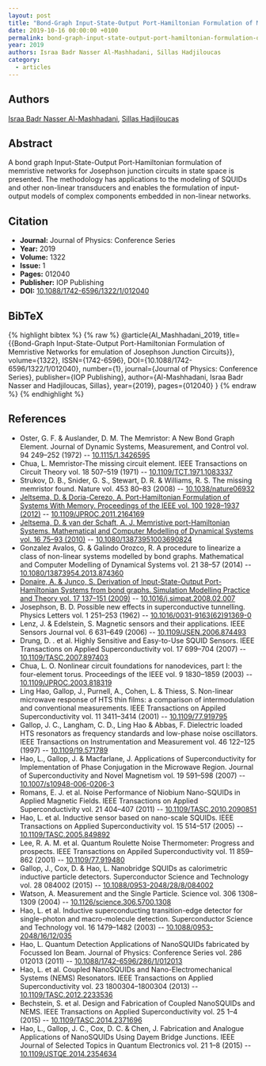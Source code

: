 ```yaml
---
layout: post
title: "Bond-Graph Input-State-Output Port-Hamiltonian Formulation of Memristive Networks for emulation of Josephson Junction Circuits"
date: 2019-10-16 00:00:00 +0100
permalink: bond-graph-input-state-output-port-hamiltonian-formulation-of-memristive-networks-for-emulation-of-josephson-junction-circuits
year: 2019
authors: Israa Badr Nasser Al-Mashhadani, Sillas Hadjiloucas
category:
  - articles
---
```

 
## Authors
[Israa Badr Nasser Al-Mashhadani](authors/israa_badr_nasser_al_mashhadani), [Sillas Hadjiloucas](authors/sillas_hadjiloucas)
 
## Abstract
A bond graph Input-State-Output Port-Hamiltonian formulation of memristive networks for Josephson junction circuits in state space is presented. The methodology has applications to the modeling of SQUIDs and other non-linear transducers and enables the formulation of input-output models of complex components embedded in non-linear networks.
 
## Citation
- **Journal:** Journal of Physics: Conference Series
- **Year:** 2019
- **Volume:** 1322
- **Issue:** 1
- **Pages:** 012040
- **Publisher:** IOP Publishing
- **DOI:** [10.1088/1742-6596/1322/1/012040](https://doi.org/10.1088/1742-6596/1322/1/012040)
 
## BibTeX
{% highlight bibtex %}
{% raw %}
@article{Al_Mashhadani_2019,
  title={{Bond-Graph Input-State-Output Port-Hamiltonian Formulation of Memristive Networks for emulation of Josephson Junction Circuits}},
  volume={1322},
  ISSN={1742-6596},
  DOI={10.1088/1742-6596/1322/1/012040},
  number={1},
  journal={Journal of Physics: Conference Series},
  publisher={IOP Publishing},
  author={Al-Mashhadani, Israa Badr Nasser and Hadjiloucas, Sillas},
  year={2019},
  pages={012040}
}
{% endraw %}
{% endhighlight %}
 
## References
- Oster, G. F. & Auslander, D. M. The Memristor: A New Bond Graph Element. Journal of Dynamic Systems, Measurement, and Control vol. 94 249–252 (1972) -- [10.1115/1.3426595](https://doi.org/10.1115/1.3426595)
- Chua, L. Memristor-The missing circuit element. IEEE Transactions on Circuit Theory vol. 18 507–519 (1971) -- [10.1109/TCT.1971.1083337](https://doi.org/10.1109/TCT.1971.1083337)
- Strukov, D. B., Snider, G. S., Stewart, D. R. & Williams, R. S. The missing memristor found. Nature vol. 453 80–83 (2008) -- [10.1038/nature06932](https://doi.org/10.1038/nature06932)
- [Jeltsema, D. & Doria-Cerezo, A. Port-Hamiltonian Formulation of Systems With Memory. Proceedings of the IEEE vol. 100 1928–1937 (2012)](port-hamiltonian-formulation-of-systems-with-memory) -- [10.1109/JPROC.2011.2164169](https://doi.org/10.1109/JPROC.2011.2164169)
- [Jeltsema, D. & van der Schaft, A. J. Memristive port-Hamiltonian Systems. Mathematical and Computer Modelling of Dynamical Systems vol. 16 75–93 (2010)](memristive-port-hamiltonian-systems) -- [10.1080/13873951003690824](https://doi.org/10.1080/13873951003690824)
- Gonzalez Avalos, G. & Galindo Orozco, R. A procedure to linearize a class of non-linear systems modelled by bond graphs. Mathematical and Computer Modelling of Dynamical Systems vol. 21 38–57 (2014) -- [10.1080/13873954.2013.874360](https://doi.org/10.1080/13873954.2013.874360)
- [Donaire, A. & Junco, S. Derivation of Input-State-Output Port-Hamiltonian Systems from bond graphs. Simulation Modelling Practice and Theory vol. 17 137–151 (2009)](derivation-of-input-state-output-port-hamiltonian-systems-from-bond-graphs) -- [10.1016/j.simpat.2008.02.007](https://doi.org/10.1016/j.simpat.2008.02.007)
- Josephson, B. D. Possible new effects in superconductive tunnelling. Physics Letters vol. 1 251–253 (1962) -- [10.1016/0031-9163(62)91369-0](https://doi.org/10.1016/0031-9163(62)91369-0)
- Lenz, J. & Edelstein, S. Magnetic sensors and their applications. IEEE Sensors Journal vol. 6 631–649 (2006) -- [10.1109/JSEN.2006.874493](https://doi.org/10.1109/JSEN.2006.874493)
- Drung, D. . et al. Highly Sensitive and Easy-to-Use SQUID Sensors. IEEE Transactions on Applied Superconductivity vol. 17 699–704 (2007) -- [10.1109/TASC.2007.897403](https://doi.org/10.1109/TASC.2007.897403)
- Chua, L. O. Nonlinear circuit foundations for nanodevices, part I: the four-element torus. Proceedings of the IEEE vol. 9 1830–1859 (2003) -- [10.1109/JPROC.2003.818319](https://doi.org/10.1109/JPROC.2003.818319)
- Ling Hao, Gallop, J., Purnell, A., Cohen, L. & Thiess, S. Non-linear microwave response of HTS thin films: a comparison of intermodulation and conventional measurements. IEEE Transactions on Appiled Superconductivity vol. 11 3411–3414 (2001) -- [10.1109/77.919795](https://doi.org/10.1109/77.919795)
- Gallop, J. C., Langham, C. D., Ling Hao & Abbas, F. Dielectric loaded HTS resonators as frequency standards and low-phase noise oscillators. IEEE Transactions on Instrumentation and Measurement vol. 46 122–125 (1997) -- [10.1109/19.571789](https://doi.org/10.1109/19.571789)
- Hao, L., Gallop, J. & Macfarlane, J. Applications of Superconductivity for Implementation of Phase Conjugation in the Microwave Region. Journal of Superconductivity and Novel Magnetism vol. 19 591–598 (2007) -- [10.1007/s10948-006-0206-3](https://doi.org/10.1007/s10948-006-0206-3)
- Romans, E. J. et al. Noise Performance of Niobium Nano-SQUIDs in Applied Magnetic Fields. IEEE Transactions on Applied Superconductivity vol. 21 404–407 (2011) -- [10.1109/TASC.2010.2090851](https://doi.org/10.1109/TASC.2010.2090851)
- Hao, L. et al. Inductive sensor based on nano-scale SQUIDs. IEEE Transactions on Applied Superconductivity vol. 15 514–517 (2005) -- [10.1109/TASC.2005.849892](https://doi.org/10.1109/TASC.2005.849892)
- Lee, R. A. M. et al. Quantum Roulette Noise Thermometer: Progress and prospects. IEEE Transactions on Appiled Superconductivity vol. 11 859–862 (2001) -- [10.1109/77.919480](https://doi.org/10.1109/77.919480)
- Gallop, J., Cox, D. & Hao, L. Nanobridge SQUIDs as calorimetric inductive particle detectors. Superconductor Science and Technology vol. 28 084002 (2015) -- [10.1088/0953-2048/28/8/084002](https://doi.org/10.1088/0953-2048/28/8/084002)
- Watson, A. Measurement and the Single Particle. Science vol. 306 1308–1309 (2004) -- [10.1126/science.306.5700.1308](https://doi.org/10.1126/science.306.5700.1308)
- Hao, L. et al. Inductive superconducting transition-edge detector for single-photon and macro-molecule detection. Superconductor Science and Technology vol. 16 1479–1482 (2003) -- [10.1088/0953-2048/16/12/035](https://doi.org/10.1088/0953-2048/16/12/035)
- Hao, L. Quantum Detection Applications of NanoSQUIDs fabricated by Focussed Ion Beam. Journal of Physics: Conference Series vol. 286 012013 (2011) -- [10.1088/1742-6596/286/1/012013](https://doi.org/10.1088/1742-6596/286/1/012013)
- Hao, L. et al. Coupled NanoSQUIDs and Nano-Electromechanical Systems (NEMS) Resonators. IEEE Transactions on Applied Superconductivity vol. 23 1800304–1800304 (2013) -- [10.1109/TASC.2012.2233536](https://doi.org/10.1109/TASC.2012.2233536)
- Bechstein, S. et al. Design and Fabrication of Coupled NanoSQUIDs and NEMS. IEEE Transactions on Applied Superconductivity vol. 25 1–4 (2015) -- [10.1109/TASC.2014.2371696](https://doi.org/10.1109/TASC.2014.2371696)
- Hao, L., Gallop, J. C., Cox, D. C. & Chen, J. Fabrication and Analogue Applications of NanoSQUIDs Using Dayem Bridge Junctions. IEEE Journal of Selected Topics in Quantum Electronics vol. 21 1–8 (2015) -- [10.1109/JSTQE.2014.2354634](https://doi.org/10.1109/JSTQE.2014.2354634)

